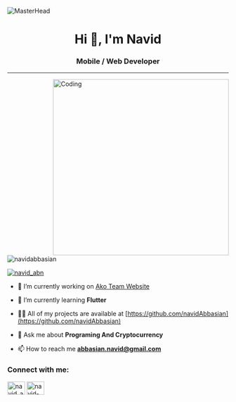 ![MasterHead](https://1.bp.blogspot.com/-7A4WynwLsMw/XbBpCXG8fHI/AAAAAAAAMt4/uOa1bpLskYgrwGbllhSu2SDj_Mig8SXJQCLcBGAsYHQ/s1600/2000_600px.gif)

<h1 align="center">Hi 👋, I'm Navid</h1>
<h3 align="center">Mobile / Web Developer</h3>

---


<img align="right" alt="Coding" width="400" src="https://user-images.githubusercontent.com/51839181/185767009-04421265-3c0d-48e5-bb5c-d11c8b14bd7d.gif">





<p align="left"> <img src="https://komarev.com/ghpvc/?username=navidabbasian&label=Profile%20views&color=0e75b6&style=flat" alt="navidabbasian" /> </p>

<p align="left"> <a href="https://twitter.com/navid_abn" target="blank"><img src="https://img.shields.io/twitter/follow/navid_abn?logo=twitter&style=for-the-badge" alt="navid_abn" /></a> </p>

- 🔭 I’m currently working on [Ako Team Website](https://github.com/navidAbbasian)

- 🌱 I’m currently learning **Flutter**

- 👨‍💻 All of my projects are available at [https://github.com/navidAbbasian](https://github.com/navidAbbasian)

- 💬 Ask me about **Programing And Cryptocurrency**

- 📫 How to reach me **abbasian.navid@gmail.com**


<h3 align="left">Connect with me:</h3>
<p align="left">
<a href="https://twitter.com/navid_abn" target="blank"><img align="center" src="https://raw.githubusercontent.com/rahuldkjain/github-profile-readme-generator/master/src/images/icons/Social/twitter.svg" alt="navid_abn" height="30" width="40" /></a>
<a href="https://linkedin.com/in/navid-abbasian" target="blank"><img align="center" src="https://raw.githubusercontent.com/rahuldkjain/github-profile-readme-generator/master/src/images/icons/Social/linked-in-alt.svg" alt="navid-abbasian" height="30" width="40" /></a>
</p>

